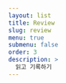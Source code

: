 ```yaml
---
layout: list
title: Review
slug: review
menu: true
submenu: false
order: 3
description: >
  읽고 기록하기
---
```

